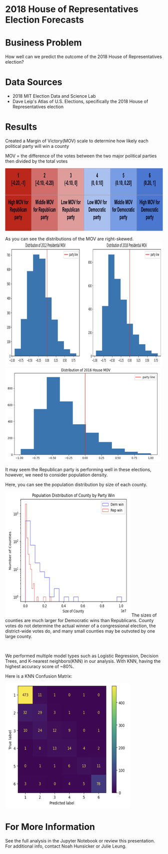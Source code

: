 # 2018 House of Representatives Election Forecasts 

# Business Problem
How well can we predict the outcome of the 2018 House of Representatives election?

# Data Sources
- 2018 MIT Election Data and Science Lab
- Dave Leip's Atlas of U.S. Elections, specifically the 2018 House of Representatives election 

# Results
Created a Margin of Victory(MOV) scale to determine how likely each political party will win a county 

MOV = the difference of the votes between the two major political parties then divided by the total votes

<img src='images/mov_scale.png' width='600' height='200'>

As you can see the distributions of the MOV are right-skewed. 
<img src='images/pres_mov.png' width='800' height='400'>
<img src='images/house_mov.png' width='500' height='300'>

It may seem the Republican party is performing well in these elections, however, we need to consider population density.

Here, you can see the population distribution by size of each county. 

<img src='images/pop.png' width='400' height='400'>
The sizes of counties are much larger for Democratic wins than Republicans. 
County votes do not determine the actual winner of a congressional election, the district-wide votes do, and many small counties may be outvoted by one large county.

&nbsp;

We performed multiple model types such as Logistic Regression, Decision Trees, and K-nearest neighbors(KNN) in our analysis. 
With KNN, having the highest accuracy score of ~80%.

Here is a KNN Confusion Matrix:

<img src='images/confusion_matrix.png' width='400' height='400'>


# For More Information
See the full analysis in the Jupyter Notebook or review this presentation. For additional info, contact Noah Hunsicker or Julie Leung.
